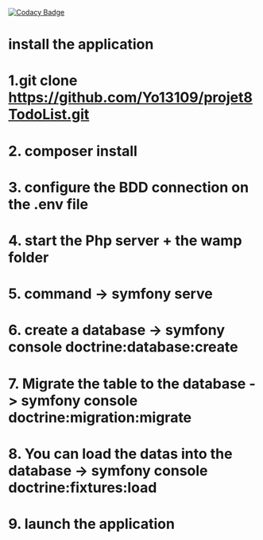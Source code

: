 
[![Codacy Badge](https://app.codacy.com/project/badge/Grade/11136261f5a848bdbeccdf4bc4610820)](https://app.codacy.com/gh/Yo13109/projet8TodoList/dashboard?utm_source=gh&utm_medium=referral&utm_content=&utm_campaign=Badge_grade)



# install the application

# 1.git clone https://github.com/Yo13109/projet8TodoList.git
 # 2. composer install
 # 3. configure the BDD connection on the .env file
 # 4. start the Php server + the wamp folder 
 # 5. command -> symfony serve
 # 6. create a database -> symfony console doctrine:database:create
 # 7. Migrate the table to the database -> symfony console doctrine:migration:migrate
 # 8. You can load the datas into the database -> symfony console doctrine:fixtures:load
 # 9. launch the application
